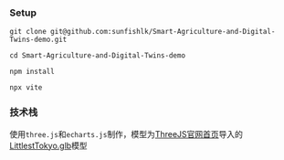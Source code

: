 ### Setup

```
git clone git@github.com:sunfishlk/Smart-Agriculture-and-Digital-Twins-demo.git
```

```
cd Smart-Agriculture-and-Digital-Twins-demo
```

```
npm install
```

```
npx vite
```

### 技术栈

使用`three.js`和`echarts.js`制作，模型为[ThreeJS官网首页](https://threejs.org)导入的[LittlestTokyo.glb](https://threejs.org/examples/#webgl_animation_keyframes)模型
